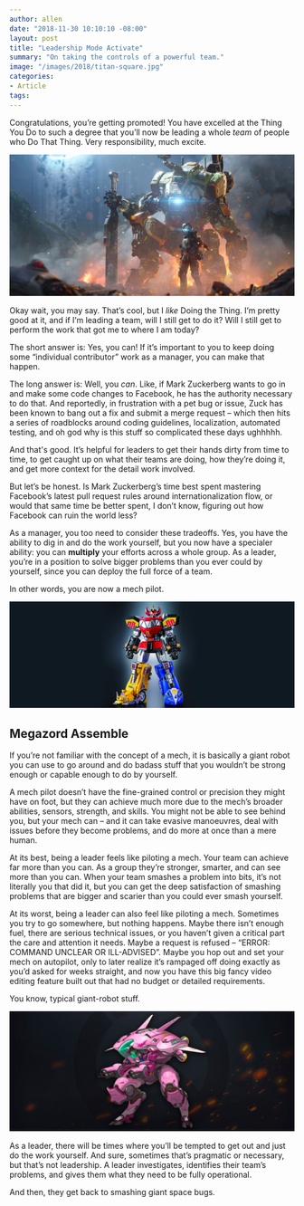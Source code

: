 ```yaml
---
author: allen
date: "2018-11-30 10:10:10 -08:00"
layout: post
title: "Leadership Mode Activate"
summary: "On taking the controls of a powerful team."
image: "/images/2018/titan-square.jpg"
categories:
- Article
tags:
---
```


Congratulations, you’re getting promoted! You have excelled at the Thing You Do to such a degree that you’ll now be leading a whole _team_ of people who Do That Thing. Very responsibility, much excite.

<img src="/images/2018/titan.jpg">

Okay wait, you may say. That’s cool, but I _like_ Doing the Thing. I’m pretty good at it, and if I’m leading a team, will I still get to do it? Will I still get to perform the work that got me to where I am today?

The short answer is: Yes, you can! If it’s important to you to keep doing some “individual contributor” work as a manager, you can make that happen.

The long answer is: Well, you _can_. Like, if Mark Zuckerberg wants to go in and make some code changes to Facebook, he has the authority necessary to do that. And reportedly, in frustration with a pet bug or issue, Zuck has been known to bang out a fix and submit a merge request – which then hits a series of roadblocks around coding guidelines, localization, automated testing, and oh god why is this stuff so complicated these days ughhhhh.

And that's good. It’s helpful for leaders to get their hands dirty from time to time, to get caught up on what their teams are doing, how they’re doing it, and get more context for the detail work involved.

But let’s be honest. Is Mark Zuckerberg’s time best spent mastering Facebook’s latest pull request rules around internationalization flow, or would that same time be better spent, I don’t know, figuring out how Facebook can ruin the world less?

As a manager, you too need to consider these tradeoffs. Yes, you have the ability to dig in and do the work yourself, but you now have a specialer ability: you can **multiply** your efforts across a whole group. As a leader, you’re in a position to solve bigger problems than you ever could by yourself, since you can deploy the full force of a team.

In other words, you are now a mech pilot.

<img src="/images/2018/mega-assembled.jpg">

## Megazord Assemble
If you’re not familiar with the concept of a mech, it is basically a giant robot you can use to go around and do badass stuff that you wouldn’t be strong enough or capable enough to do by yourself.

A mech pilot doesn’t have the fine-grained control or precision they might have on foot, but they can achieve much more due to the mech’s broader abilities, sensors, strength, and skills. You might not be able to see behind you, but your mech can – and it can take evasive manoeuvres, deal with issues before they become problems, and do more at once than a mere human.

At its best, being a leader feels like piloting a mech. Your team can achieve far more than you can. As a group they’re stronger, smarter, and can see more than you can. When your team smashes a problem into bits, it’s not literally you that did it, but you can get the deep satisfaction of smashing problems that are bigger and scarier than you could ever smash yourself.

At its worst, being a leader can also feel like piloting a mech. Sometimes you try to go somewhere, but nothing happens. Maybe there isn’t enough fuel, there are serious technical issues, or you haven’t given a critical part the care and attention it needs. Maybe a request is refused – “ERROR: COMMAND UNCLEAR OR ILL-ADVISED”. Maybe you hop out and set your mech on autopilot, only to later realize it’s rampaged off doing exactly as you’d asked for weeks straight, and now you have this big fancy video editing feature built out that had no budget or detailed requirements.

You know, typical giant-robot stuff.

<img src="/images/2018/dva.jpg">

As a leader, there will be times where you’ll be tempted to get out and just do the work yourself. And sure, sometimes that’s pragmatic or necessary, but that’s not leadership. A leader investigates, identifies their team’s problems, and gives them what they need to be fully operational.

And then, they get back to smashing giant space bugs.


